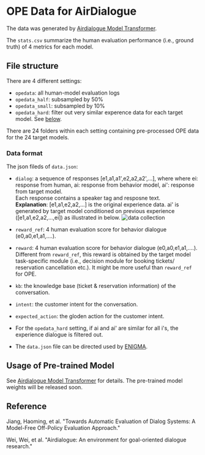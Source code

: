 # OPE Data for AirDialogue

The data was generated by [Airdialogue Model Transformer](https://github.com/google-research/google-research/tree/master/dialogue_ope/airdialogue_model_transformer).


The `stats.csv` summarize the human evaluation performance (i.e., ground truth) of 4 metrics for each model.

## File structure

There are 4 different settings:
- `opedata`: all human-model evaluation logs
- `opedata_half`: subsampled by 50%
- `opedata_small`: subsampled by 10%
- `opedata_hard`: filter out very similar experence data for each target model. See [below](#opedata_hard).

There are 24 folders within each setting containing pre-processed OPE data for the 24 target models. 

### Data format

The json fileds of `data.json`:
- `dialog`: a sequence of responses  \[e1,a1,a1',e2,a2,a2',...\], where where ei: response from human, ai: response from behavior model, ai': response from target model. 
</br> Each response contains a speaker tag and resposne text. 
</br> **Explanation**: \[e1,a1,e2,a2,...\] is the original experience data. ai' is generated by target model conditioned on previous experience (\[e1,a1,e2,a2,...,ei\]) as illustrated in below.
![data collection](https://user-images.githubusercontent.com/29517186/123739016-efbe5900-d873-11eb-98d2-a3a1e5701fd0.png)

- `reward_ref`: 4 human evaluation score for behavior dialogue (e0,a0,e1,a1,....).
- `reward`: 4 human evaluation score for behavior dialogue (e0,a0,e1,a1,....). Different from `reward_ref`, this reward is obtained by the target model task-specific module (i.e., decision module for booking tickets/ reservation cancellation etc.). It might be more useful than  `reward_ref` for OPE. 
- `kb`: the knowledge base (ticket & reservation information) of the conversation.
- `intent`: the customer intent for the conversation.
- `expected_action`: the gloden action for the customer intent.
- <a id="opedata_hard"></a> For the `opedata_hard` setting, if ai and ai' are similar for all i's, the experience dialogue is filtered out.
- The `data.json` file can be directed used by [ENIGMA](https://github.com/google-research/google-research/tree/master/dialogue_ope/airdialogue_ope).



## Usage of Pre-trained Model

See [Airdialogue Model Transformer](https://github.com/google-research/google-research/tree/master/dialogue_ope/airdialogue_model_transformer) for details. 
The pre-trained model weights will be released soon.

## Reference

Jiang, Haoming, et al. "Towards Automatic Evaluation of Dialog Systems: A Model-Free Off-Policy Evaluation Approach."

Wei, Wei, et al. "Airdialogue: An environment for goal-oriented dialogue research." 